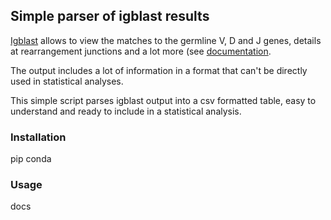 ## Simple parser of igblast results

[Igblast](https://github.com/ncbi/igblast) allows to view the matches to the germline V, D and J genes, details at rearrangement junctions and a lot more (see [documentation](https://ncbi.github.io/igblast/).  

The output includes a lot of information in a format that can't be directly used in statistical analyses.  

This simple script parses igblast output into a csv formatted table, easy to understand and ready to include in a statistical analysis.


### Installation

pip
conda


### Usage

docs


